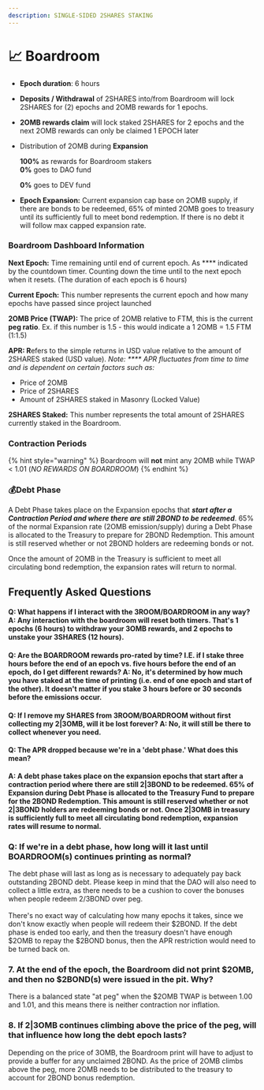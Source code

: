 ```yaml
---
description: SINGLE-SIDED 2SHARES STAKING
---
```


# 📈 Boardroom

* **Epoch duration**: 6 hours
* **Deposits / Withdrawal** of 2SHARES into/from Boardroom will lock 2SHARES for (2) epochs and 2OMB rewards for 1 epochs.&#x20;
* **2OMB rewards claim** will lock staked 2SHARES for 2 epochs and the next 2OMB rewards can only be claimed 1 EPOCH later
*   Distribution of 2OMB during **Expansion**

    **100%** as rewards for Boardroom stakers\
    **0%** goes to DAO fund

    **0%** goes to DEV fund
* **Epoch Expansion:** Current expansion cap base on 2OMB supply, if there are bonds to be redeemed, 65% of minted 2OMB goes to treasury until its sufficiently full to meet bond redemption. If there is no debt it will follow max capped expansion rate.

### Boardroom Dashboard Information <a href="#masonry-ui-available-information" id="masonry-ui-available-information"></a>

**Next Epoch:** Time remaining until end of current epoch. As **** indicated by the countdown timer.  Counting down the time until to the next epoch when it resets. (The duration of each epoch is 6 hours)

**Current Epoch:** This number represents the current epoch and how many epochs have passed since project launched

**2OMB Price (TWAP):** The price of 2OMB relative to FTM, this is the current **peg ratio**. Ex. if this number is 1.5 - this would indicate a 1 2OMB = 1.5 FTM (1:1.5)

**APR: R**efers to the simple returns in USD value relative to the amount of 2SHARES staked (USD value). _Note: **** APR fluctuates from time to time and is dependent on certain factors such as:_

* Price of 2OMB
* Price of 2SHARES
* Amount of 2SHARES staked in Masonry (Locked Value)

**2SHARES Staked:** This number represents the total amount of 2SHARES currently staked in the Boardroom.&#x20;

### Contraction Periods <a href="#masonry-on-contraction-periods" id="masonry-on-contraction-periods"></a>

{% hint style="warning" %}
Boardroom will **not** mint any 2OMB while TWAP < 1.01 (_NO REWARDS ON BOARDROOM_)
{% endhint %}

### :moneybag:Debt Phase <a href="#masonry-on-debt-phase" id="masonry-on-debt-phase"></a>

A Debt Phase takes place on the Expansion epochs that _**start after a**_ _**Contraction Period  and where there are still 2BOND to be redeemed**_. 65% of the normal Expansion rate (2OMB emission/supply) during a Debt Phase is allocated to the Treasury to prepare for 2BOND Redemption. This amount is still reserved whether or not 2BOND holders are redeeming bonds or not.&#x20;

Once the amount of 2OMB in the Treasury is sufficient to meet all circulating bond redemption, the expansion rates will return to normal.

## Frequently Asked Questions

#### **Q: What happens if I interact with the 3ROOM/BOARDROOM in any way?                                                         A: Any interaction with the boardroom will reset both timers. That's 1 epochs (6 hours) to withdraw your 3OMB rewards, and 2 epochs to unstake your 3SHARES (12 hours).**

#### **Q: Are the BOARDROOM rewards pro-rated by time? I.E. if I stake three hours before the end of an epoch vs. five hours before the end of an epoch, do I get different rewards?                                   A: No, it's determined by how much you have staked at the time of printing (i.e. end of one epoch and start of the other). It doesn't matter if you stake 3 hours before or 30 seconds before the emissions occur.**

#### Q: If I remove my SHARES from 3ROOM/BOARDROOM without first collecting my 2|3OMB, will it be lost forever?                                                                                                                                                                              **A: No, it will still be there to collect whenever you need.**

#### Q: The APR dropped because we're in a 'debt phase.' What does this mean?

**A: A debt phase takes place on the expansion epochs that start after a contraction period where there are still 2|3BOND to be redeemed. 65% of Expansion during Debt Phase is allocated to the Treasury Fund to prepare for the 2BOND Redemption. This amount is still reserved  whether or not 2|3BOND holders are redeeming bonds or not. Once 2|3OMB in treasury is sufficiently full to meet all circulating bond redemption, expansion rates will resume to normal.**

### Q: If we're in a debt phase, how long will it last until BOARDROOM(s) continues printing as normal?

The debt phase will last as long as is necessary to adequately pay back outstanding 2BOND debt. Please keep in mind that the DAO will also need to collect a little extra, as there needs to be a cushion to cover the bonuses when people redeem 2/3BOND over peg.\
\
There's no exact way of calculating how many epochs it takes, since we don't know exactly when people will redeem their $2BOND. If the debt phase is ended too early, and then the treasury doesn't have enough $2OMB to repay the $2BOND bonus, then the APR restriction would need to be turned back on.

### 7. At the end of the epoch, the Boardroom did not print $2OMB, and then no $2BOND(s) were issued in the pit. Why?

There is a balanced state "at peg" when the $2OMB TWAP is between 1.00 and 1.01, and this means there is neither contraction nor inflation.

### 8. If 2|3OMB continues climbing above the price of the peg, will that influence how long the debt epoch lasts?

Depending on the price of 3OMB, the Boardroom print will have to adjust to provide a buffer for any unclaimed 2BOND. As the price of 2OMB climbs above the peg, more 2OMB needs to be distributed to the treasury to account for 2BOND bonus redemption.

